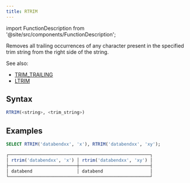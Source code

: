 ```yaml
---
title: RTRIM
---
```

import FunctionDescription from '@site/src/components/FunctionDescription';

<FunctionDescription description="Introduced or updated: v1.2.694"/>

Removes all trailing occurrences of any character present in the specified trim string from the right side of the string.

See also: 

- [TRIM_TRAILING](trim-trailing.md)
- [LTRIM](ltrim.md)

## Syntax

```sql
RTRIM(<string>, <trim_string>)
```

## Examples

```sql
SELECT RTRIM('databendxx', 'x'), RTRIM('databendxx', 'xy');

┌──────────────────────────────────────────────────────┐
│ rtrim('databendxx', 'x') │ rtrim('databendxx', 'xy') │
├──────────────────────────┼───────────────────────────┤
│ databend                 │ databend                  │
└──────────────────────────────────────────────────────┘
```